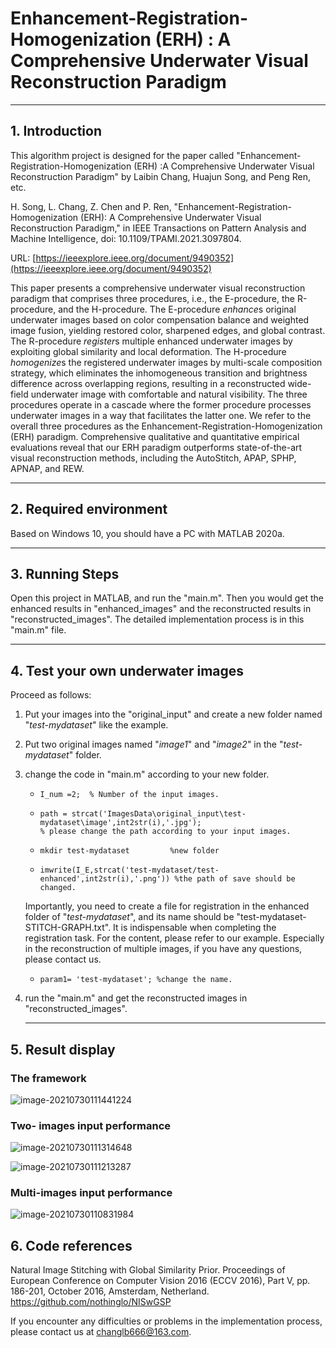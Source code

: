 # Enhancement-Registration-Homogenization (ERH) : A Comprehensive Underwater Visual Reconstruction Paradigm

------

## 1.  Introduction

This algorithm project is designed for the paper called "Enhancement-Registration-Homogenization (ERH) :A Comprehensive Underwater Visual Reconstruction Paradigm" by Laibin Chang, Huajun Song, and Peng Ren, etc. 

H. Song, L. Chang, Z. Chen and P. Ren, "Enhancement-Registration-Homogenization (ERH): A Comprehensive Underwater Visual Reconstruction Paradigm," in IEEE Transactions on Pattern Analysis and Machine Intelligence, doi: 10.1109/TPAMI.2021.3097804.

URL: [https://ieeexplore.ieee.org/document/9490352](https://ieeexplore.ieee.org/document/9490352)

This paper presents a comprehensive underwater visual reconstruction paradigm that comprises three procedures, i.e., the E-procedure, the R-procedure, and the H-procedure. The E-procedure *enhance*s original underwater images based on color compensation balance and weighted image fusion, yielding restored color, sharpened edges, and global contrast. The R-procedure *register*s multiple enhanced underwater images by exploiting global similarity and local deformation. The H-procedure *homogenize*s the registered underwater images by multi-scale composition strategy, which eliminates the inhomogeneous transition and brightness difference across overlapping regions, resulting in a reconstructed wide-field underwater image with comfortable and natural visibility. The three procedures operate in a cascade where the former procedure processes underwater images in a way that facilitates the latter one. We refer to the overall three procedures as the Enhancement-Registration-Homogenization (ERH) paradigm. Comprehensive qualitative and quantitative empirical evaluations reveal that our ERH paradigm outperforms state-of-the-art visual reconstruction methods, including the AutoStitch, APAP, SPHP, APNAP, and REW.

------

## 2. Required environment

Based on Windows 10, you should have a PC with MATLAB 2020a.

------

## 3. Running Steps

Open this project in MATLAB, and run the "main.m". Then you would get the enhanced results in "enhanced_images" and the reconstructed results in "reconstructed_images". The detailed implementation process is in this "main.m" file.

------

## 4. Test your own underwater images

Proceed as follows:

1. Put your images into the "original_input" and create a new folder named "*test-mydataset*" like the example.

2. Put two original images named "*image1*" and "*image2*" in the "*test-mydataset*" folder.

3. change the code in "main.m" according to your new folder.

   - ```
     I_num =2;  % Number of the input images.
     ```

   - ```
     path = strcat('ImagesData\original_input\test-mydataset\image',int2str(i),'.jpg');
     % please change the path according to your input images.
     ```

   - ```
     mkdir test-mydataset         %new folder
     ```

   - ```
     imwrite(I_E,strcat('test-mydataset/test-enhanced',int2str(i),'.png')) %the path of save should be changed.
     ```

   Importantly, you need to create a file for registration in the enhanced folder of "*test-mydataset*", and its name should be "test-mydataset-STITCH-GRAPH.txt". It is indispensable when completing the registration task. For the content, please refer to our example. Especially in the reconstruction of multiple images, if you have any questions, please contact us.

   - ```
     param1= 'test-mydataset'; %change the name.
     ```

4. run the "main.m"  and get the reconstructed images in "reconstructed_images".

   ------

## 5. Result display

### The framework

![image-20210730111441224](C:\Users\16050\AppData\Roaming\Typora\typora-user-images\image-20210730111441224.png)

### Two- images input performance

![image-20210730111314648](C:\Users\16050\AppData\Roaming\Typora\typora-user-images\image-20210730111314648.png)

![image-20210730111213287](C:\Users\16050\AppData\Roaming\Typora\typora-user-images\image-20210730111213287.png)

### Multi-images input performance

![image-20210730110831984](C:\Users\16050\AppData\Roaming\Typora\typora-user-images\image-20210730110831984.png)

## 6. Code references

Natural Image Stitching with Global Similarity Prior. Proceedings of European Conference on Computer Vision 2016 (ECCV 2016), Part V, pp. 186-201, October 2016, Amsterdam, Netherland. https://github.com/nothinglo/NISwGSP


If you encounter any difficulties or problems  in the implementation process, please contact us at changlb666@163.com.

